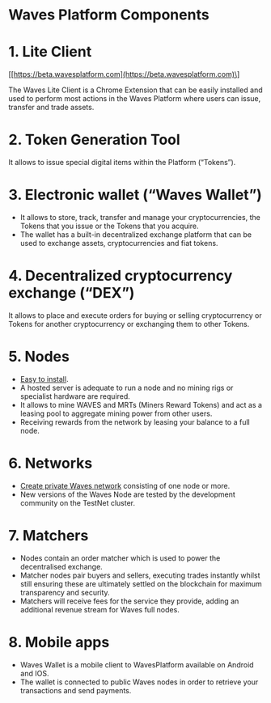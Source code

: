 # Waves Platform Components

# 1. Lite Client

\[[https://beta.wavesplatform.com](https://beta.wavesplatform.com)\]

The Waves Lite Client is a Chrome Extension that can be easily installed and used to perform most actions in the Waves Platform where users can issue, transfer and trade assets.

# 2. Token Generation Tool

It allows to issue special digital items within the Platform \(“Tokens”\).

# 3. Electronic wallet \(“Waves Wallet”\)

* It allows to store, track, transfer and manage your cryptocurrencies, the Tokens that you issue or the Tokens that you acquire.
* The wallet has a built-in decentralized exchange platform that can be used to exchange assets, cryptocurrencies and fiat tokens.

# 4. Decentralized cryptocurrency exchange \(“DEX”\)

It allows to place and execute orders for buying or selling cryptocurrency or Tokens for another cryptocurrency or exchanging them to other Tokens.

# 5. Nodes

* [Easy to install](https://waves-platform.gitbooks.io/wavesdocs/content/guidelines/how-to-install-a-node.html).
* A hosted server is adequate to run a node and no mining rigs or specialist hardware are required.
* It allows to mine WAVES and MRTs \(Miners Reward Tokens\) and act as a leasing pool to aggregate mining power from other users.
* Receiving rewards from the network by leasing your balance to a full node. 

# 6. Networks

* [Create private Waves network](https://waves-platform.gitbooks.io/wavesdocs/content/guidelines/creating-a-private-waves-blockchain-network.html) consisting of one node or more.
* New versions of the Waves Node are tested by the development community on the TestNet cluster.

# 7. Matchers

* Nodes contain an order matcher which is used to power the decentralised exchange.
* Matcher nodes pair buyers and sellers, executing trades instantly whilst still ensuring these are ultimately settled on the blockchain for maximum transparency and security.
* Matchers will receive fees for the service they provide, adding an additional revenue stream for Waves full nodes.

# 8. Mobile apps

* Waves Wallet is a mobile client to WavesPlatform available on Android and IOS.
* The wallet is connected to public Waves nodes in order to retrieve your transactions and send payments.



